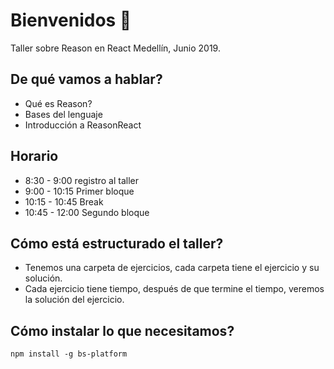 # Bienvenidos 👋

Taller sobre Reason en React Medellín, Junio 2019.

## De qué vamos a hablar?

- Qué es Reason?
- Bases del lenguaje
- Introducción a ReasonReact

## Horario

- 8:30 - 9:00 registro al taller
- 9:00 - 10:15 Primer bloque
- 10:15 - 10:45 Break
- 10:45 - 12:00 Segundo bloque

## Cómo está estructurado el taller?

- Tenemos una carpeta de ejercicios, cada carpeta tiene el ejercicio y su solución.
- Cada ejercicio tiene tiempo, después de que termine el tiempo, veremos la solución del ejercicio.

## Cómo instalar lo que necesitamos?

`npm install -g bs-platform`
